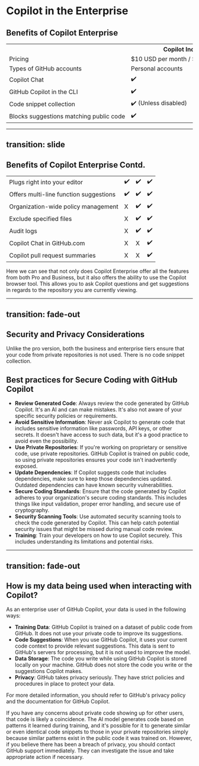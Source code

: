 # Copilot in the Enterprise

## Benefits of Copilot Enterprise

<table>
  <tr>
    <th></th>
    <th>Copilot Individual</th>
    <th>Copilot Business</th>
    <th>Copilot Enterprise</th>
  </tr>
  <tr>
    <td>Pricing</td>
    <td>$10 USD per month / $100 USD per year</td>
    <td>$19 USD per user per month</td>
    <td>$39 USD per user per month</td>
  </tr>
  <tr>
    <td>Types of GitHub accounts</td>
    <td>Personal accounts</td>
    <td>Organization or enterprise accounts</td>
    <td>Enterprise accounts on GitHub Enterprise Cloud</td>
  </tr>
  <tr>
    <td>Copilot Chat</td>
    <td>✔️</td>
    <td>✔️</td>
    <td>✔️</td>
  </tr>
  <tr>
    <td>GitHub Copilot in the CLI</td>
    <td>✔️</td>
    <td>✔️</td>
    <td>✔️</td>
  </tr>
    <tr>
    <td>Code snippet collection</td>
    <td>✔️ (Unless disabled)</td>
    <td>X</td>
    <td>X</td>
  </tr>
    <tr>
    <td>Blocks suggestions matching public code</td>
    <td>✔️</td>
    <td>✔️</td>
    <td>✔️</td>
    </tr>
</table>

<style>
  table {
    width: 100%;
    table-layout: fixed;
  }
  td, th {
    overflow: hidden;
    text-overflow: ellipsis;
    white-space: nowrap;
  }
</style>

---
transition: slide
---
## Benefits of Copilot Enterprise Contd.

<table>
  <tr>
    <td>Plugs right into your editor</td>
    <td>✔️</td>
    <td>✔️</td>
    <td>✔️</td>
  </tr>
  <tr>
    <td>Offers multi-line function suggestions</td>
    <td>✔️</td>
    <td>✔️</td>
    <td>✔️</td>
  </tr>
  <tr>
    <td>Organization-wide policy management</td>
    <td>X</td>
    <td>✔️</td>
    <td>✔️</td>
  </tr>
  <tr>
    <td>Exclude specified files</td>
    <td>X</td>
    <td>✔️</td>
    <td>✔️</td>
  </tr>
  <tr>
    <td>Audit logs</td>
    <td>X</td>
    <td>✔️</td>
    <td>✔️</td>
  </tr>
  <tr>
    <td>Copilot Chat in GitHub.com</td>
    <td>X</td>
    <td>X</td>
    <td>✔️</td>
  </tr>
  <tr>
    <td>Copilot pull request summaries</td>
    <td>X</td>
    <td>X</td>
    <td>✔️</td>
  </tr>
</table>

<style>
  table {
    width: 100%;
    table-layout: fixed;
  }
  td, th {
    overflow: hidden;
    text-overflow: ellipsis;
    white-space: nowrap;
  }
</style>

Here we can see that not only does Copilot Enterprise offer all the features from both Pro and Business, but it also offers the ability to use the Copilot browser tool. This allows you to ask Copilot questions and get suggestions in regards to the repository you are currently viewing.

---
transition: fade-out
---

## Security and Privacy Considerations

Unlike the pro version, both the business and enterprise tiers ensure that your code from private repositories is not used. There is no code snippet collection.

## Best practices for Secure Coding with GitHub Copilot
- **Review Generated Code**: Always review the code generated by GitHub Copilot. It's an AI and can make mistakes. It's also not aware of your specific security policies or requirements.
- **Avoid Sensitive Information**: Never ask Copilot to generate code that includes sensitive information like passwords, API keys, or other secrets. It doesn't have access to such data, but it's a good practice to avoid even the possibility.
- **Use Private Repositories**: If you're working on proprietary or sensitive code, use private repositories. GitHub Copilot is trained on public code, so using private repositories ensures your code isn't inadvertently exposed.
- **Update Dependencies**: If Copilot suggests code that includes dependencies, make sure to keep those dependencies updated. Outdated dependencies can have known security vulnerabilities.
- **Secure Coding Standards**: Ensure that the code generated by Copilot adheres to your organization's secure coding standards. This includes things like input validation, proper error handling, and secure use of cryptography.
- **Security Scanning Tools**: Use automated security scanning tools to check the code generated by Copilot. This can help catch potential security issues that might be missed during manual code review.
- **Training**: Train your developers on how to use Copilot securely. This includes understanding its limitations and potential risks.

---
transition: fade-out
---

## How is my data being used when interacting with Copilot?

As an enterprise user of GitHub Copilot, your data is used in the following ways:

- **Training Data**: GitHub Copilot is trained on a dataset of public code from GitHub. It does not use your private code to improve its suggestions.
- **Code Suggestions**: When you use GitHub Copilot, it uses your current code context to provide relevant suggestions. This data is sent to GitHub's servers for processing, but it is not used to improve the model.
- **Data Storage**: The code you write while using GitHub Copilot is stored locally on your machine. GitHub does not store the code you write or the suggestions Copilot makes.
- **Privacy**: GitHub takes privacy seriously. They have strict policies and procedures in place to protect your data.

For more detailed information, you should refer to GitHub's privacy policy and the documentation for GitHub Copilot.

If you have any concerns about private code showing up for other users, that code is likely a coincidence. The AI model generates code based on patterns it learned during training, and it's possible for it to generate similar or even identical code snippets to those in your private repositories simply because similar patterns exist in the public code it was trained on. However, if you believe there has been a breach of privacy, you should contact GitHub support immediately. They can investigate the issue and take appropriate action if necessary.
